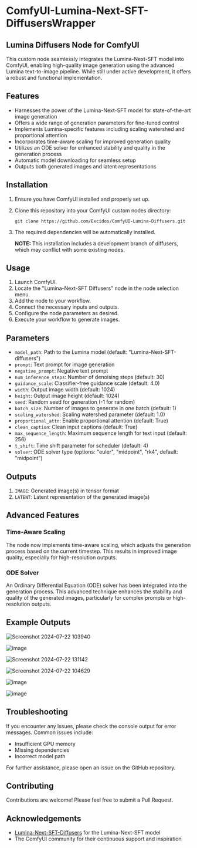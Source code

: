 # ComfyUI-Lumina-Next-SFT-DiffusersWrapper

## Lumina Diffusers Node for ComfyUI

This custom node seamlessly integrates the Lumina-Next-SFT model into ComfyUI, enabling high-quality image generation using the advanced Lumina text-to-image pipeline. While still under active development, it offers a robust and functional implementation.

## Features

- Harnesses the power of the Lumina-Next-SFT model for state-of-the-art image generation
- Offers a wide range of generation parameters for fine-tuned control
- Implements Lumina-specific features including scaling watershed and proportional attention
- Incorporates time-aware scaling for improved generation quality
- Utilizes an ODE solver for enhanced stability and quality in the generation process
- Automatic model downloading for seamless setup
- Outputs both generated images and latent representations

## Installation

1. Ensure you have ComfyUI installed and properly set up.
2. Clone this repository into your ComfyUI custom nodes directory:
   ```
   git clone https://github.com/Excidos/ComfyUI-Lumina-Diffusers.git
   ```
3. The required dependencies will be automatically installed.

   **NOTE:** This installation includes a development branch of diffusers, which may conflict with some existing nodes.

## Usage

1. Launch ComfyUI.
2. Locate the "Lumina-Next-SFT Diffusers" node in the node selection menu.
3. Add the node to your workflow.
4. Connect the necessary inputs and outputs.
5. Configure the node parameters as desired.
6. Execute your workflow to generate images.

## Parameters

- `model_path`: Path to the Lumina model (default: "Lumina-Next-SFT-diffusers")
- `prompt`: Text prompt for image generation
- `negative_prompt`: Negative text prompt
- `num_inference_steps`: Number of denoising steps (default: 30)
- `guidance_scale`: Classifier-free guidance scale (default: 4.0)
- `width`: Output image width (default: 1024)
- `height`: Output image height (default: 1024)
- `seed`: Random seed for generation (-1 for random)
- `batch_size`: Number of images to generate in one batch (default: 1)
- `scaling_watershed`: Scaling watershed parameter (default: 1.0)
- `proportional_attn`: Enable proportional attention (default: True)
- `clean_caption`: Clean input captions (default: True)
- `max_sequence_length`: Maximum sequence length for text input (default: 256)
- `t_shift`: Time shift parameter for scheduler (default: 4)
- `solver`: ODE solver type (options: "euler", "midpoint", "rk4", default: "midpoint")

## Outputs

1. `IMAGE`: Generated image(s) in tensor format
2. `LATENT`: Latent representation of the generated image(s)

## Advanced Features

### Time-Aware Scaling

The node now implements time-aware scaling, which adjusts the generation process based on the current timestep. This results in improved image quality, especially for high-resolution outputs.

### ODE Solver

An Ordinary Differential Equation (ODE) solver has been integrated into the generation process. This advanced technique enhances the stability and quality of the generated images, particularly for complex prompts or high-resolution outputs.
## Example Outputs

![Screenshot 2024-07-22 103940](https://github.com/user-attachments/assets/5678611c-c468-40df-b6d9-b44c64ac2fd9)

![image](https://github.com/user-attachments/assets/e839fb67-851f-456d-aec7-e727b95dc968)

![Screenshot 2024-07-22 131142](https://github.com/user-attachments/assets/ffa516d6-cb72-4c51-bf19-e6c85b490cc3)

![Screenshot 2024-07-22 104629](https://github.com/user-attachments/assets/12cc7089-d7f7-42ae-8228-43b77f1e24fa)

![image](https://github.com/user-attachments/assets/94e046e3-b39b-4b3c-ae7f-723b1c8af70f)




![image](https://github.com/user-attachments/assets/a0851ad1-10e8-4eca-9f1f-82ab94f60427)


## Troubleshooting

If you encounter any issues, please check the console output for error messages. Common issues include:

- Insufficient GPU memory
- Missing dependencies
- Incorrect model path

For further assistance, please open an issue on the GitHub repository.

## Contributing

Contributions are welcome! Please feel free to submit a Pull Request.


## Acknowledgements

- [Lumina-Next-SFT-Diffusers]([https://www.luminai.com/](https://huggingface.co/Alpha-VLLM/Lumina-Next-SFT-diffusers)) for the Lumina-Next-SFT model
- The ComfyUI community for their continuous support and inspiration
